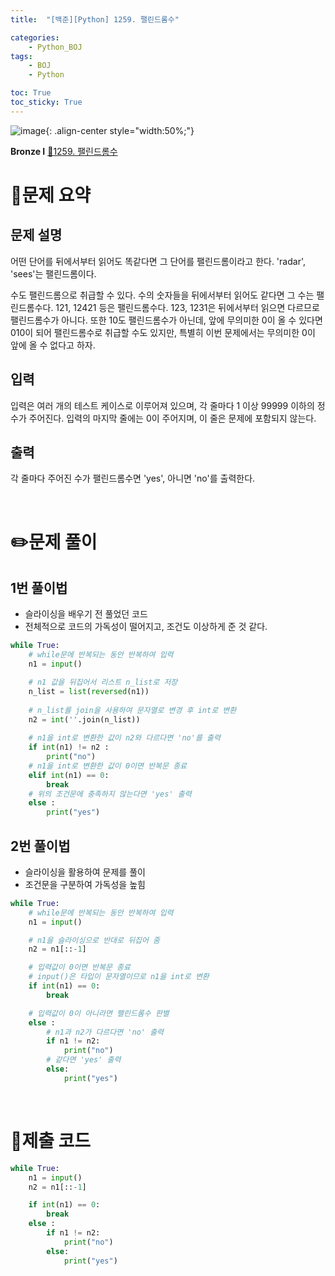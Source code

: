 ```yaml
---
title:  "[백준][Python] 1259. 팰린드롬수" 

categories: 
    - Python_BOJ
tags: 
    - BOJ
    - Python

toc: True
toc_sticky: True
---
```

![image](https://github.com/user-attachments/assets/32319fe8-99e9-4031-b5d1-9f1909b510dc){: .align-center style="width:50%;"}

**Bronze Ⅰ** 
[🔗1259. 팰린드롬수](https://www.acmicpc.net/problem/1259)

# 📝문제 요약
## 문제 설명
어떤 단어를 뒤에서부터 읽어도 똑같다면 그 단어를 팰린드롬이라고 한다. 'radar', 'sees'는 팰린드롬이다.

수도 팰린드롬으로 취급할 수 있다. 수의 숫자들을 뒤에서부터 읽어도 같다면 그 수는 팰린드롬수다. 121, 12421 등은 팰린드롬수다. 123, 1231은 뒤에서부터 읽으면 다르므로 팰린드롬수가 아니다. 또한 10도 팰린드롬수가 아닌데, 앞에 무의미한 0이 올 수 있다면 010이 되어 팰린드롬수로 취급할 수도 있지만, 특별히 이번 문제에서는 무의미한 0이 앞에 올 수 없다고 하자.

## 입력
입력은 여러 개의 테스트 케이스로 이루어져 있으며, 각 줄마다 1 이상 99999 이하의 정수가 주어진다. 입력의 마지막 줄에는 0이 주어지며, 이 줄은 문제에 포함되지 않는다.


## 출력
각 줄마다 주어진 수가 팰린드롬수면 'yes', 아니면 'no'를 출력한다.


<br>

# ✏️문제 풀이
## 1번 풀이법
- 슬라이싱을 배우기 전 풀었던 코드
- 전체적으로 코드의 가독성이 떨어지고, 조건도 이상하게 준 것 같다.

```python
while True:
    # while문에 반복되는 동안 반복하여 입력
    n1 = input()

    # n1 값을 뒤집어서 리스트 n_list로 저장
    n_list = list(reversed(n1))
    
    # n_list를 join을 사용하여 문자열로 변경 후 int로 변환
    n2 = int(''.join(n_list))
    
    # n1을 int로 변환한 값이 n2와 다르다면 'no'를 출력
    if int(n1) != n2 :
        print("no")
    # n1을 int로 변환한 값이 0이면 반복문 종료
    elif int(n1) == 0:
        break
    # 위의 조건문에 충족하지 않는다면 'yes' 출력
    else :
        print("yes")
```


## 2번 풀이법
- 슬라이싱을 활용하여 문제를 풀이
- 조건문을 구분하여 가독성을 높힘
```python
while True:
    # while문에 반복되는 동안 반복하여 입력
    n1 = input()

    # n1을 슬라이싱으로 반대로 뒤집어 줌
    n2 = n1[::-1]

    # 입력값이 0이면 반복문 종료
    # input()은 타입이 문자열이므로 n1을 int로 변환
    if int(n1) == 0:
        break

    # 입력값이 0이 아니라면 팰린드롬수 판별
    else :
        # n1과 n2가 다르다면 'no' 출력
        if n1 != n2:
            print("no")
        # 같다면 'yes' 출력
        else:
            print("yes")
```

<br>

# 💯제출 코드
```python
while True:
    n1 = input()
    n2 = n1[::-1]

    if int(n1) == 0:
        break
    else :
        if n1 != n2:
            print("no")
        else:
            print("yes")
```